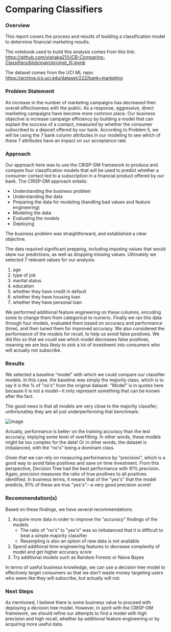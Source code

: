 # Comparing Classifiers

### Overview
This report covers the process and results of building a classification model to determine financial marketing results.

The notebook used to build this analysis comes from this link: https://github.com/vishaka21/UCB-Comparing-Classifiers/blob/main/prompt_III.ipynb

The dataset comes from the UCI ML repo: https://archive.ics.uci.edu/dataset/222/bank+marketing

### Problem Statement
An increase in the number of marketing campaigns has decreased their overall effectiveness with the public. As a response, aggressive, direct marketing campaigns have become more common place. Our business objective is increase campaign efficiency by building a model that can explain the success of a contact, measured by whether the consumer subscribed to a deposit offered by our bank. According to Problem 5, we will be using the 7 bank column attributes in our modeling to see which of these 7 attributes have an impact on our acceptance rate.

### Approach
Our approach here was to use the CRISP-DM framework to produce and compare four classification models that will be used to predict whether a consumer contact led to a subscription in a financial product offered by our bank.
The CRISP-DM approach entails:
* Understanding the business problem
* Understanding the data
* Preparing the data for modeling (handling bad values and feature engineering)
* Modeling the data
* Evaluating the models
* Deploying

The business problem was straightforward, and established a clear objective.

The data required significant prepping, including imputing values that would skew our predictions, as well as dropping missing values.
Ultimately we selected 7 relevant values for our analysis:
1. age
2. type of job
3. marital status
4. education
5. whether they have credit in default
6. whether they have housing loan
7. whether they have personal loan

We performed additional feature engineering on these columns, encoding some to change them from categorical to numeric. 
Finally we ran this data through four models, evaluated them based on accuracy and performance (time), and then tuned them for improved accuracy.
We also considered the performance of the models for recall, to help us avoid false positives. We did this so that we could see which model decreases false positives, meaning we are less likely to sink a lot of investment into consumers who will actually not subscribe.

### Results
We selected a baseline "model" with which we could compare our classifier models. In this case, the baseline was simply the majority class, which is to say it is the % of "no's" from the original dataset.
"Model" is in quotes here because it is not a model--it only represent something that can be known after the fact.

The good news is that all models are very close to the majority classifer; unfortunatley they are all just underperforming that benchmark:

![image](https://github.com/vishaka21/UCB-Comparing-Classifiers/assets/492576/661d9c5c-23e9-4798-a754-97dc2b07af15)


Actually, performance is better on the training accuracy than the test accuracy, implying some level of overfitting. In other words, these models might be too complex for the data! Or in other words, the dataset is imbalanced, with the "no's" being a dominant class.

Given that we can rely on measuring performance by "precision", which is a good way to avoid false positives and save on time investment.
From this perspective, Decision Tree had the best performance with 91% precision.
Again, precision measures the ratio of true positives to all positives identified. 
In business terms, it means that of the "yes's" that the model predicts, 91% of these are true "yes's"--a very good precision score!

### Recommendation(s)

Based on these findings, we have several recommendations.
1. Acquire more data in order to improve the "accuracy" findings of the models
    * The ratio of "no's" to "yes's" was so imbalanced that it is difficult to beat a simple majority classifier
    * Resampling is also an option of new data is not available
2. Spend additional time engineering features to decrease complexity of model and get higher accuracy score
3. Try additional models such as Random Forests or Naive Bayes

In terms of useful business knowledge, we can use a decision tree model to effectively target consumers so that we don't waste money targeting users who seem like they will subscribe, but actually will not.

### Next Steps
As mentioned, I believe there is some business value to proceed with deploying a decision tree model.
However, in spirit with the CRISP-DM framework, we should refine our attempts to find a model with high precision and high recall, whether by additional feature engineering or by acquiring more useful data.
